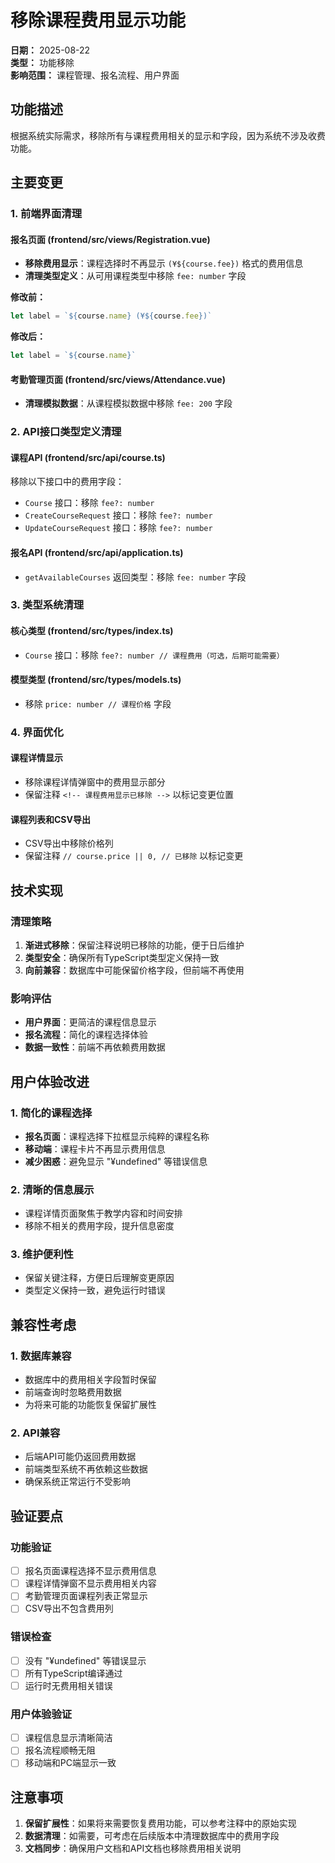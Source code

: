 # 移除课程费用显示功能

**日期：** 2025-08-22  
**类型：** 功能移除  
**影响范围：** 课程管理、报名流程、用户界面  

## 功能描述

根据系统实际需求，移除所有与课程费用相关的显示和字段，因为系统不涉及收费功能。

## 主要变更

### 1. 前端界面清理

#### 报名页面 (frontend/src/views/Registration.vue)
- **移除费用显示**：课程选择时不再显示 `(¥${course.fee})` 格式的费用信息
- **清理类型定义**：从可用课程类型中移除 `fee: number` 字段

**修改前：**
```javascript
let label = `${course.name} (¥${course.fee})`
```

**修改后：**
```javascript
let label = `${course.name}`
```

#### 考勤管理页面 (frontend/src/views/Attendance.vue)
- **清理模拟数据**：从课程模拟数据中移除 `fee: 200` 字段

### 2. API接口类型定义清理

#### 课程API (frontend/src/api/course.ts)
移除以下接口中的费用字段：

- `Course` 接口：移除 `fee?: number`
- `CreateCourseRequest` 接口：移除 `fee?: number`  
- `UpdateCourseRequest` 接口：移除 `fee?: number`

#### 报名API (frontend/src/api/application.ts)
- `getAvailableCourses` 返回类型：移除 `fee: number` 字段

### 3. 类型系统清理

#### 核心类型 (frontend/src/types/index.ts)
- `Course` 接口：移除 `fee?: number // 课程费用（可选，后期可能需要）`

#### 模型类型 (frontend/src/types/models.ts)
- 移除 `price: number // 课程价格` 字段

### 4. 界面优化

#### 课程详情显示
- 移除课程详情弹窗中的费用显示部分
- 保留注释 `<!-- 课程费用显示已移除 -->` 以标记变更位置

#### 课程列表和CSV导出
- CSV导出中移除价格列
- 保留注释 `// course.price || 0, // 已移除` 以标记变更

## 技术实现

### 清理策略
1. **渐进式移除**：保留注释说明已移除的功能，便于日后维护
2. **类型安全**：确保所有TypeScript类型定义保持一致
3. **向前兼容**：数据库中可能保留价格字段，但前端不再使用

### 影响评估
- **用户界面**：更简洁的课程信息显示
- **报名流程**：简化的课程选择体验
- **数据一致性**：前端不再依赖费用数据

## 用户体验改进

### 1. 简化的课程选择
- **报名页面**：课程选择下拉框显示纯粹的课程名称
- **移动端**：课程卡片不再显示费用信息
- **减少困惑**：避免显示 "¥undefined" 等错误信息

### 2. 清晰的信息展示
- 课程详情页面聚焦于教学内容和时间安排
- 移除不相关的费用字段，提升信息密度

### 3. 维护便利性
- 保留关键注释，方便日后理解变更原因
- 类型定义保持一致，避免运行时错误

## 兼容性考虑

### 1. 数据库兼容
- 数据库中的费用相关字段暂时保留
- 前端查询时忽略费用数据
- 为将来可能的功能恢复保留扩展性

### 2. API兼容
- 后端API可能仍返回费用数据
- 前端类型系统不再依赖这些数据
- 确保系统正常运行不受影响

## 验证要点

### 功能验证
- [ ] 报名页面课程选择不显示费用信息
- [ ] 课程详情弹窗不显示费用相关内容
- [ ] 考勤管理页面课程列表正常显示
- [ ] CSV导出不包含费用列

### 错误检查
- [ ] 没有 "¥undefined" 等错误显示
- [ ] 所有TypeScript编译通过
- [ ] 运行时无费用相关错误

### 用户体验验证
- [ ] 课程信息显示清晰简洁
- [ ] 报名流程顺畅无阻
- [ ] 移动端和PC端显示一致

## 注意事项

1. **保留扩展性**：如果将来需要恢复费用功能，可以参考注释中的原始实现
2. **数据清理**：如需要，可考虑在后续版本中清理数据库中的费用字段
3. **文档同步**：确保用户文档和API文档也移除费用相关说明
